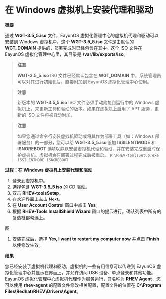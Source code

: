 # 在 Windows 虚拟机上安装代理和驱动

**概要**

通过 **WGT-3.5_5.iso** 文件，EayunOS 虚拟化管理中心的虚拟机代理和驱动可以安装到 Windows 虚拟机中，这个 **WGT-3.5_5.iso** 文件是由默认的 **WGT_DOMAIN** 提供的，部署完成时已经包含在其中。这个 ISO 文件在 EayunOS 虚拟化管理中心里，其目录是 **/var/lib/exports/iso**。

> **注意**
> 
> **WGT-3.5_5.iso** ISO 文件已经默认包含在 **WGT_DOMAIN** 中，系统管理员可以对其进行初始化后，直接附加到 EayunOS 虚拟化管理中心使用。

> **注意**
> 
> 新版本的 **WGT-3.5_5.iso** ISO 文件必须手动附加到运行中的 Windows 虚拟机上，来更新工具和驱动的版本。如果在虚拟机上启用了 APT 服务，更新的 ISO 文件将被自动附加。

> **注意**
> 
> 如果您通过命令行安装虚拟机驱动或将其作为部署工具（如：Windows 部署服务）的一部分，您可以给 **WGT-3.5_5.iso** 追加 **ISSILENTMODE** 和 **ISNOREBOOT** 选项以静默安装虚拟机代理和驱动，并在安装完成重启时保护虚拟机。虚拟机会在部署过程完成后被重启。
> `D:\RHEV-toolsSetup.exe ISSILENTMODE ISNOREBOOT`

**过程：在 Windows 虚拟机上安装代理和驱动**

1. 登录到虚拟机中。
1. 选择包含 **WGT-3.5_5.iso** 的 CD 驱动。
1. 双击 **RHEV-toolsSetup**。
1. 在欢迎界面上点击 **Next**。
1. 在 **User Account Control** 窗口中点击 **Yes**。
1. 根据 **RHEV-Tools InstallShield Wizard** 窗口的提示进行。确认列表中所有的复选框都勾选上。

  图

1. 安装完成后，选择 **Yes, I want to restart my computer now** 并点击 **Finish** 以使修改生效。

**结果**

您已经安装了虚拟机代理和驱动，虚拟机的一些有用信息可以传递到 EayunOS 虚拟化管理中心并显示在界面上，并允许访问 USB 设备、单点登录和其他功能。EayunOS 虚拟化管理中心虚拟机代理作为服务运行，其名称为 **RHEV Agent**，您可以使用 **rhev-agent** 的配置文件修改相关配置，配置文件的位置在 **C:\Program Files\Redhat\RHEV\Drivers\Agent**。
